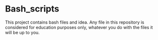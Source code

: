 # Bash_scripts
This project contains bash files and idea. Any file in this repository is considered for education purposes only, whatever you do with the files it will be up to you.
